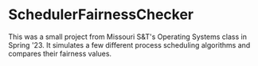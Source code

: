 # SchedulerFairnessChecker
This was a small project from Missouri S&T's Operating Systems class in Spring '23. It simulates a few different process scheduling algorithms and compares their fairness values.
